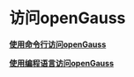 # 访问openGauss

**[使用命令行访问openGauss](使用命令行访问openGauss.md)**

**[使用编程语言访问openGauss](使用编程语言访问openGauss.md)**